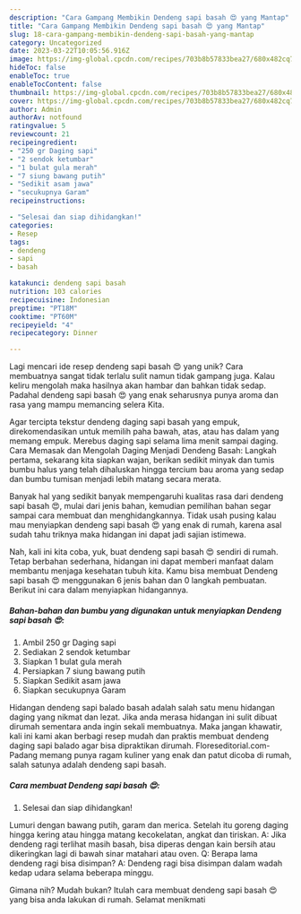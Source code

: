 ```yaml
---
description: "Cara Gampang Membikin Dendeng sapi basah 😍 yang Mantap"
title: "Cara Gampang Membikin Dendeng sapi basah 😍 yang Mantap"
slug: 18-cara-gampang-membikin-dendeng-sapi-basah-yang-mantap
category: Uncategorized
date: 2023-03-22T10:05:56.916Z
image: https://img-global.cpcdn.com/recipes/703b8b57833bea27/680x482cq70/dendeng-sapi-basah-foto-resep-utama.jpg
hideToc: false
enableToc: true
enableTocContent: false
thumbnail: https://img-global.cpcdn.com/recipes/703b8b57833bea27/680x482cq70/dendeng-sapi-basah-foto-resep-utama.jpg
cover: https://img-global.cpcdn.com/recipes/703b8b57833bea27/680x482cq70/dendeng-sapi-basah-foto-resep-utama.jpg
author: Admin
authorAv: notfound
ratingvalue: 5
reviewcount: 21
recipeingredient:
- "250 gr Daging sapi"
- "2 sendok ketumbar"
- "1 bulat gula merah"
- "7 siung bawang putih"
- "Sedikit asam jawa"
- "secukupnya Garam"
recipeinstructions:

- "Selesai dan siap dihidangkan!"
categories:
- Resep
tags:
- dendeng
- sapi
- basah

katakunci: dendeng sapi basah 
nutrition: 103 calories
recipecuisine: Indonesian
preptime: "PT18M"
cooktime: "PT60M"
recipeyield: "4"
recipecategory: Dinner

---
```





Lagi mencari ide resep dendeng sapi basah 😍 yang unik? Cara membuatnya sangat tidak terlalu sulit namun tidak gampang juga. Kalau keliru mengolah maka hasilnya akan hambar dan bahkan tidak sedap. Padahal dendeng sapi basah 😍 yang enak seharusnya punya aroma dan rasa yang mampu memancing selera Kita.





Agar tercipta tekstur dendeng daging sapi basah yang empuk, direkomendasikan untuk memilih paha bawah, atas, atau has dalam yang memang empuk. Merebus daging sapi selama lima menit sampai daging. Cara Memasak dan Mengolah Daging Menjadi Dendeng Basah: Langkah pertama, sekarang kita siapkan wajan, berikan sedikit minyak dan tumis bumbu halus yang telah dihaluskan hingga tercium bau aroma yang sedap dan bumbu tumisan menjadi lebih matang secara merata.

Banyak hal yang sedikit banyak mempengaruhi kualitas rasa dari dendeng sapi basah 😍, mulai dari jenis bahan, kemudian pemilihan bahan segar sampai cara membuat dan menghidangkannya. Tidak usah pusing kalau mau menyiapkan dendeng sapi basah 😍 yang enak di rumah, karena asal sudah tahu triknya maka hidangan ini dapat jadi sajian istimewa.






Nah, kali ini kita coba, yuk, buat dendeng sapi basah 😍 sendiri di rumah. Tetap berbahan sederhana, hidangan ini dapat memberi manfaat dalam membantu menjaga kesehatan tubuh kita. Kamu bisa membuat Dendeng sapi basah 😍 menggunakan 6 jenis bahan dan 0 langkah pembuatan. Berikut ini cara dalam menyiapkan hidangannya.

<!--inarticleads1-->

##### Bahan-bahan dan bumbu yang digunakan untuk menyiapkan Dendeng sapi basah 😍:

1. Ambil 250 gr Daging sapi
1. Sediakan 2 sendok ketumbar
1. Siapkan 1 bulat gula merah
1. Persiapkan 7 siung bawang putih
1. Siapkan Sedikit asam jawa
1. Siapkan secukupnya Garam


Hidangan dendeng sapi balado basah adalah salah satu menu hidangan daging yang nikmat dan lezat. Jika anda merasa hidangan ini sulit dibuat dirumah sementara anda ingin sekali membuatnya. Maka jangan khawatir, kali ini kami akan berbagi resep mudah dan praktis membuat dendeng daging sapi balado agar bisa dipraktikan dirumah. Floreseditorial.com-Padang memang punya ragam kuliner yang enak dan patut dicoba di rumah, salah satunya adalah dendeng sapi basah. 

<!--inarticleads2-->

##### Cara membuat Dendeng sapi basah 😍:


1. Selesai dan siap dihidangkan!

Lumuri dengan bawang putih, garam dan merica. Setelah itu goreng daging hingga kering atau hingga matang kecokelatan, angkat dan tiriskan. A: Jika dendeng ragi terlihat masih basah, bisa diperas dengan kain bersih atau dikeringkan lagi di bawah sinar matahari atau oven. Q: Berapa lama dendeng ragi bisa disimpan? A: Dendeng ragi bisa disimpan dalam wadah kedap udara selama beberapa minggu. 

Gimana nih? Mudah bukan? Itulah cara membuat dendeng sapi basah 😍 yang bisa anda lakukan di rumah. Selamat menikmati

